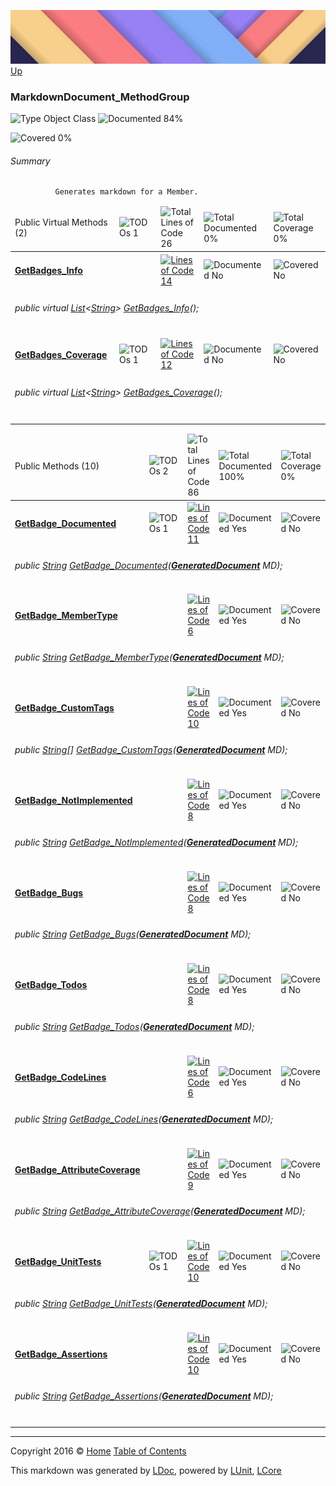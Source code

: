 ![](../Content/LDoc-banner-small.png "")
[Up](../LDoc.md)

### MarkdownDocument_MethodGroup

![Type Object Class](http://b.repl.ca/v1/Type-Object%20Class-blue.png "") ![Documented 84%](http://b.repl.ca/v1/Documented-84%25-green.png "")

![Covered 0%](http://b.repl.ca/v1/Covered-0%25-red.png "")


###### Summary

              Generates markdown for a Member.
            

<table>
<thead><tr><td>Public Virtual Methods (2)</td>
<td><img src="http://b.repl.ca/v1/TODOs-1-orange.png" alt="TODOs 1" /></td>
<td><img src="http://b.repl.ca/v1/Total%20Lines%20of%20Code-26-blue.png" alt="Total Lines of Code 26" /></td>
<td><img src="http://b.repl.ca/v1/Total%20Documented-0%25-red.png" alt="Total Documented 0%" /></td>
<td><img src="http://b.repl.ca/v1/Total%20Coverage-0%25-red.png" alt="Total Coverage 0%" /></td></tr></thead>
<tr><td><h4><strong><a href="MarkdownDocument_MethodGroup_GetBadges_Info.md" alt="">GetBadges_Info</a></strong></h4></td>
<td>   </td>
<td><a href="../Markdown/MarkdownDocument_MethodGroup.cs#L39" alt=""><img src="http://b.repl.ca/v1/Lines%20of%20Code-14-blue.png" alt="Lines of Code 14" /></a></td>
<td><img src="http://b.repl.ca/v1/Documented-No-red.png" alt="Documented No" /></td>
<td><img src="http://b.repl.ca/v1/Covered-No-red.png" alt="Covered No" /></td></tr>
<tr><td colspan="5"><h6>public virtual <a href="https://msdn.microsoft.com/en-us/library/6sh2ey19.aspx" alt="" target="_blank">List</a>&lt;<a href="https://msdn.microsoft.com/en-us/library/system.string.aspx" alt="">String</a>&gt; <a href="MarkdownDocument_MethodGroup_GetBadges_Info.md" alt="">GetBadges_Info</a>();</h6>
</td>
</tr>
<tr><td><h4><strong><a href="MarkdownDocument_MethodGroup_GetBadges_Coverage.md" alt="">GetBadges_Coverage</a></strong></h4></td>
<td><img src="http://b.repl.ca/v1/TODOs-1-yellow.png" alt="TODOs 1" />   </td>
<td><a href="../Markdown/MarkdownDocument_MethodGroup.cs#L143" alt=""><img src="http://b.repl.ca/v1/Lines%20of%20Code-12-blue.png" alt="Lines of Code 12" /></a></td>
<td><img src="http://b.repl.ca/v1/Documented-No-red.png" alt="Documented No" /></td>
<td><img src="http://b.repl.ca/v1/Covered-No-red.png" alt="Covered No" /></td></tr>
<tr><td colspan="5"><h6>public virtual <a href="https://msdn.microsoft.com/en-us/library/6sh2ey19.aspx" alt="" target="_blank">List</a>&lt;<a href="https://msdn.microsoft.com/en-us/library/system.string.aspx" alt="">String</a>&gt; <a href="MarkdownDocument_MethodGroup_GetBadges_Coverage.md" alt="">GetBadges_Coverage</a>();</h6>
</td>
</tr>
<tr><td width="850px" colspan="423"></td></tr>
</table>


<table>
<thead><tr><td>Public Methods (10)</td>
<td><img src="http://b.repl.ca/v1/TODOs-2-orange.png" alt="TODOs 2" /></td>
<td><img src="http://b.repl.ca/v1/Total%20Lines%20of%20Code-86-blue.png" alt="Total Lines of Code 86" /></td>
<td><img src="http://b.repl.ca/v1/Total%20Documented-100%25-brightgreen.png" alt="Total Documented 100%" /></td>
<td><img src="http://b.repl.ca/v1/Total%20Coverage-0%25-red.png" alt="Total Coverage 0%" /></td></tr></thead>
<tr><td><h4><strong><a href="MarkdownDocument_MethodGroup_GetBadge_Documented.md" alt="">GetBadge_Documented</a></strong></h4></td>
<td><img src="http://b.repl.ca/v1/TODOs-1-yellow.png" alt="TODOs 1" />   </td>
<td><a href="../Markdown/MarkdownDocument_MethodGroup.cs#L60" alt=""><img src="http://b.repl.ca/v1/Lines%20of%20Code-11-blue.png" alt="Lines of Code 11" /></a></td>
<td><img src="http://b.repl.ca/v1/Documented-Yes-brightgreen.png" alt="Documented Yes" /></td>
<td><img src="http://b.repl.ca/v1/Covered-No-red.png" alt="Covered No" /></td></tr>
<tr><td colspan="5"><h6>public <a href="https://msdn.microsoft.com/en-us/library/system.string.aspx" alt="">String</a> <a href="MarkdownDocument_MethodGroup_GetBadge_Documented.md" alt="">GetBadge_Documented</a>(<strong><a href="GeneratedDocument.md" alt="">GeneratedDocument</a></strong> MD);</h6>
</td>
</tr>
<tr><td><h4><strong><a href="MarkdownDocument_MethodGroup_GetBadge_MemberType.md" alt="">GetBadge_MemberType</a></strong></h4></td>
<td>   </td>
<td><a href="../Markdown/MarkdownDocument_MethodGroup.cs#L75" alt=""><img src="http://b.repl.ca/v1/Lines%20of%20Code-6-blue.png" alt="Lines of Code 6" /></a></td>
<td><img src="http://b.repl.ca/v1/Documented-Yes-brightgreen.png" alt="Documented Yes" /></td>
<td><img src="http://b.repl.ca/v1/Covered-No-red.png" alt="Covered No" /></td></tr>
<tr><td colspan="5"><h6>public <a href="https://msdn.microsoft.com/en-us/library/system.string.aspx" alt="">String</a> <a href="MarkdownDocument_MethodGroup_GetBadge_MemberType.md" alt="">GetBadge_MemberType</a>(<strong><a href="GeneratedDocument.md" alt="">GeneratedDocument</a></strong> MD);</h6>
</td>
</tr>
<tr><td><h4><strong><a href="MarkdownDocument_MethodGroup_GetBadge_CustomTags.md" alt="">GetBadge_CustomTags</a></strong></h4></td>
<td>   </td>
<td><a href="../Markdown/MarkdownDocument_MethodGroup.cs#L84" alt=""><img src="http://b.repl.ca/v1/Lines%20of%20Code-10-blue.png" alt="Lines of Code 10" /></a></td>
<td><img src="http://b.repl.ca/v1/Documented-Yes-brightgreen.png" alt="Documented Yes" /></td>
<td><img src="http://b.repl.ca/v1/Covered-No-red.png" alt="Covered No" /></td></tr>
<tr><td colspan="5"><h6>public <a href="https://msdn.microsoft.com/en-us/library/system.string.aspx" alt="">String</a>[] <a href="MarkdownDocument_MethodGroup_GetBadge_CustomTags.md" alt="">GetBadge_CustomTags</a>(<strong><a href="GeneratedDocument.md" alt="">GeneratedDocument</a></strong> MD);</h6>
</td>
</tr>
<tr><td><h4><strong><a href="MarkdownDocument_MethodGroup_GetBadge_NotImplemented.md" alt="">GetBadge_NotImplemented</a></strong></h4></td>
<td>   </td>
<td><a href="../Markdown/MarkdownDocument_MethodGroup.cs#L100" alt=""><img src="http://b.repl.ca/v1/Lines%20of%20Code-8-blue.png" alt="Lines of Code 8" /></a></td>
<td><img src="http://b.repl.ca/v1/Documented-Yes-brightgreen.png" alt="Documented Yes" /></td>
<td><img src="http://b.repl.ca/v1/Covered-No-red.png" alt="Covered No" /></td></tr>
<tr><td colspan="5"><h6>public <a href="https://msdn.microsoft.com/en-us/library/system.string.aspx" alt="">String</a> <a href="MarkdownDocument_MethodGroup_GetBadge_NotImplemented.md" alt="">GetBadge_NotImplemented</a>(<strong><a href="GeneratedDocument.md" alt="">GeneratedDocument</a></strong> MD);</h6>
</td>
</tr>
<tr><td><h4><strong><a href="MarkdownDocument_MethodGroup_GetBadge_Bugs.md" alt="">GetBadge_Bugs</a></strong></h4></td>
<td>   </td>
<td><a href="../Markdown/MarkdownDocument_MethodGroup.cs#L111" alt=""><img src="http://b.repl.ca/v1/Lines%20of%20Code-8-blue.png" alt="Lines of Code 8" /></a></td>
<td><img src="http://b.repl.ca/v1/Documented-Yes-brightgreen.png" alt="Documented Yes" /></td>
<td><img src="http://b.repl.ca/v1/Covered-No-red.png" alt="Covered No" /></td></tr>
<tr><td colspan="5"><h6>public <a href="https://msdn.microsoft.com/en-us/library/system.string.aspx" alt="">String</a> <a href="MarkdownDocument_MethodGroup_GetBadge_Bugs.md" alt="">GetBadge_Bugs</a>(<strong><a href="GeneratedDocument.md" alt="">GeneratedDocument</a></strong> MD);</h6>
</td>
</tr>
<tr><td><h4><strong><a href="MarkdownDocument_MethodGroup_GetBadge_Todos.md" alt="">GetBadge_Todos</a></strong></h4></td>
<td>   </td>
<td><a href="../Markdown/MarkdownDocument_MethodGroup.cs#L122" alt=""><img src="http://b.repl.ca/v1/Lines%20of%20Code-8-blue.png" alt="Lines of Code 8" /></a></td>
<td><img src="http://b.repl.ca/v1/Documented-Yes-brightgreen.png" alt="Documented Yes" /></td>
<td><img src="http://b.repl.ca/v1/Covered-No-red.png" alt="Covered No" /></td></tr>
<tr><td colspan="5"><h6>public <a href="https://msdn.microsoft.com/en-us/library/system.string.aspx" alt="">String</a> <a href="MarkdownDocument_MethodGroup_GetBadge_Todos.md" alt="">GetBadge_Todos</a>(<strong><a href="GeneratedDocument.md" alt="">GeneratedDocument</a></strong> MD);</h6>
</td>
</tr>
<tr><td><h4><strong><a href="MarkdownDocument_MethodGroup_GetBadge_CodeLines.md" alt="">GetBadge_CodeLines</a></strong></h4></td>
<td>   </td>
<td><a href="../Markdown/MarkdownDocument_MethodGroup.cs#L133" alt=""><img src="http://b.repl.ca/v1/Lines%20of%20Code-6-blue.png" alt="Lines of Code 6" /></a></td>
<td><img src="http://b.repl.ca/v1/Documented-Yes-brightgreen.png" alt="Documented Yes" /></td>
<td><img src="http://b.repl.ca/v1/Covered-No-red.png" alt="Covered No" /></td></tr>
<tr><td colspan="5"><h6>public <a href="https://msdn.microsoft.com/en-us/library/system.string.aspx" alt="">String</a> <a href="MarkdownDocument_MethodGroup_GetBadge_CodeLines.md" alt="">GetBadge_CodeLines</a>(<strong><a href="GeneratedDocument.md" alt="">GeneratedDocument</a></strong> MD);</h6>
</td>
</tr>
<tr><td><h4><strong><a href="MarkdownDocument_MethodGroup_GetBadge_AttributeCoverage.md" alt="">GetBadge_AttributeCoverage</a></strong></h4></td>
<td>   </td>
<td><a href="../Markdown/MarkdownDocument_MethodGroup.cs#L164" alt=""><img src="http://b.repl.ca/v1/Lines%20of%20Code-9-blue.png" alt="Lines of Code 9" /></a></td>
<td><img src="http://b.repl.ca/v1/Documented-Yes-brightgreen.png" alt="Documented Yes" /></td>
<td><img src="http://b.repl.ca/v1/Covered-No-red.png" alt="Covered No" /></td></tr>
<tr><td colspan="5"><h6>public <a href="https://msdn.microsoft.com/en-us/library/system.string.aspx" alt="">String</a> <a href="MarkdownDocument_MethodGroup_GetBadge_AttributeCoverage.md" alt="">GetBadge_AttributeCoverage</a>(<strong><a href="GeneratedDocument.md" alt="">GeneratedDocument</a></strong> MD);</h6>
</td>
</tr>
<tr><td><h4><strong><a href="MarkdownDocument_MethodGroup_GetBadge_UnitTests.md" alt="">GetBadge_UnitTests</a></strong></h4></td>
<td><img src="http://b.repl.ca/v1/TODOs-1-yellow.png" alt="TODOs 1" />   </td>
<td><a href="../Markdown/MarkdownDocument_MethodGroup.cs#L177" alt=""><img src="http://b.repl.ca/v1/Lines%20of%20Code-10-blue.png" alt="Lines of Code 10" /></a></td>
<td><img src="http://b.repl.ca/v1/Documented-Yes-brightgreen.png" alt="Documented Yes" /></td>
<td><img src="http://b.repl.ca/v1/Covered-No-red.png" alt="Covered No" /></td></tr>
<tr><td colspan="5"><h6>public <a href="https://msdn.microsoft.com/en-us/library/system.string.aspx" alt="">String</a> <a href="MarkdownDocument_MethodGroup_GetBadge_UnitTests.md" alt="">GetBadge_UnitTests</a>(<strong><a href="GeneratedDocument.md" alt="">GeneratedDocument</a></strong> MD);</h6>
</td>
</tr>
<tr><td><h4><strong><a href="MarkdownDocument_MethodGroup_GetBadge_Assertions.md" alt="">GetBadge_Assertions</a></strong></h4></td>
<td>   </td>
<td><a href="../Markdown/MarkdownDocument_MethodGroup.cs#L191" alt=""><img src="http://b.repl.ca/v1/Lines%20of%20Code-10-blue.png" alt="Lines of Code 10" /></a></td>
<td><img src="http://b.repl.ca/v1/Documented-Yes-brightgreen.png" alt="Documented Yes" /></td>
<td><img src="http://b.repl.ca/v1/Covered-No-red.png" alt="Covered No" /></td></tr>
<tr><td colspan="5"><h6>public <a href="https://msdn.microsoft.com/en-us/library/system.string.aspx" alt="">String</a> <a href="MarkdownDocument_MethodGroup_GetBadge_Assertions.md" alt="">GetBadge_Assertions</a>(<strong><a href="GeneratedDocument.md" alt="">GeneratedDocument</a></strong> MD);</h6>
</td>
</tr>
<tr><td width="850px" colspan="428"></td></tr>
</table>




---

Copyright 2016 &copy; [Home](../../README.md) [Table of Contents](../../TableOfContents.md)

This markdown was generated by [LDoc](https://github.com/CodeSingularity/LDoc), powered by [LUnit](https://github.com/CodeSingularity/LUnit), [LCore](https://github.com/CodeSingularity/LCore)
